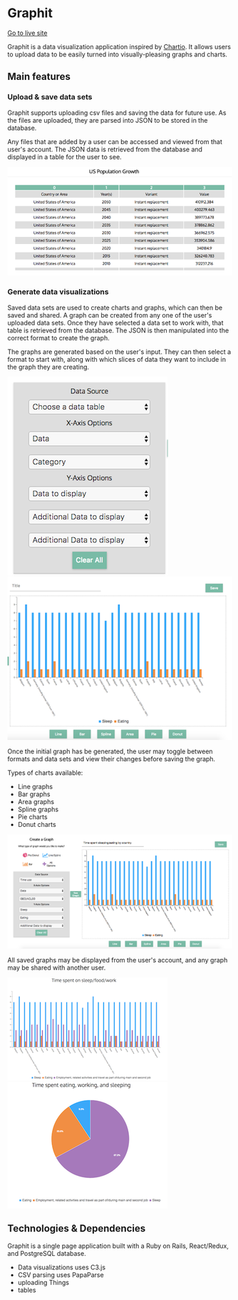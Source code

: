# Graphit

[Go to live site][heroku]

[heroku]:https://ancient-taiga-42028.herokuapp.com/#/

Graphit is a data visualization application inspired by [Chartio][chartio]. It allows users to upload data to be easily turned into visually-pleasing graphs and charts.

[chartio]:https://chartio.com/

## Main features

### Upload & save data sets
Graphit supports uploading csv files and saving the data for future use. As the files are uploaded, they are parsed into JSON to be stored in the database.


Any files that are added by a user can be accessed and viewed from that user's account. The JSON data is retrieved from the database and displayed in a table for the user to see.

![viewing data](https://github.com/acmeff/graphit/blob/master/graphit/docs/screenshots/table-detail.png "Example data table")


### Generate data visualizations
Saved data sets are used to create charts and graphs, which can then be saved and shared.
A graph can be created from any one of the user's uploaded data sets. Once they have selected a data set to work with, that table is retrieved from the database. The JSON is then manipulated into the correct format to create the graph.

The graphs are generated based on the user's input. They can then select a format to start with, along with which slices of data they want to include in the graph they are creating.

![input data](https://github.com/acmeff/graphit/blob/master/graphit/docs/screenshots/graph-input.png "Select data for a graph")                     ![graph](https://github.com/acmeff/graphit/blob/master/graphit/docs/screenshots/graph-preview.png "See current state of graph")

Once the initial graph has be generated, the user may toggle between formats and data sets and view their changes before saving the graph.

 Types of charts available:
 + Line graphs
 + Bar graphs
 + Area graphs
 + Spline graphs
 + Pie charts
 + Donut charts

![create graph](https://github.com/acmeff/graphit/blob/master/graphit/docs/screenshots/create-graph.png "Creating a new graph based on user's data set")

All saved graphs may be displayed from the user's account, and any graph may be shared with another user.

![bar graph](https://github.com/acmeff/graphit/blob/master/graphit/docs/screenshots/bar-detail.png "Bar graph")                  ![pie chart](https://github.com/acmeff/graphit/blob/master/graphit/docs/screenshots/pie-detail.png "Pie chart")





## Technologies & Dependencies
  Graphit is a single page application built with a Ruby on Rails, React/Redux, and PostgreSQL database.


  + Data visualizations uses C3.js
  + CSV parsing uses PapaParse
  + uploading Things
  + tables
